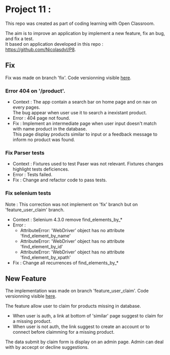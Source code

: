 # Project 11 : 

This repo was created as part of coding learning with Open Classroom.  

The aim is to improve an application by implement a new feature, fix an bug, and fix a test.  
It based on application developed in this repo : https://github.com/Nicolasdvl/P8.  

## Fix

Fix was made on branch 'fix'. Code versionning visible [here](https://github.com/Nicolasdvl/P11/pull/1).

### Error 404 on '/product'.
- Context : The app contain a search bar on home page and on nav on every pages.  
The bug appear when user use it to search a inexistant product.  
- Error : 404 page not found.  
- Fix : Implement an intermediate page when user input doesn't match with name product in the database.  
This page display products similar to input or a feedback message to inform no product was found.  

### Fix Parser tests
- Context : Fixtures used to test Paser was not relevant. Fixtures changes highlight tests deficiences.  
- Error : Tests failed.  
- Fix : Change and refactor code to pass tests.  

### Fix selenium tests  
Note : This correction was not implement on 'fix' branch but on 'feature_user_claim' branch.
- Context : Selenium 4.3.0 remove find_elements_by_*  
- Error :  
    - AttributeError: 'WebDriver' object has no attribute 'find_element_by_name'  
    - AttributeError: 'WebDriver' object has no attribute 'find_element_by_id'  
    - AttributeError: 'WebDriver' object has no attribute 'find_element_by_xpath'   
- Fix : Change all recurrences of find_elements_by_*  


## New Feature

The implementation was made on branch 'feature_user_claim'. Code versionning visible [here](https://github.com/Nicolasdvl/P11/pull/2).

The feature allow user to claim for products missing in database.
- When user is auth, a link at bottom of 'similar' page suggest to claim for a missing product.
- When user is not auth, the link suggest to create an account or to connect before claimming for a missing product.  

The data submit by claim form is display on an admin page. Admin can deal with by accecpt or decline suggestions.